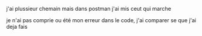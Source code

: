 j'ai plussieur chemain
mais dans postman j'ai mis ceut qui marche

je n'ai pas comprie ou été mon erreur dans le code, j'ai comparer se que j'ai deja fais